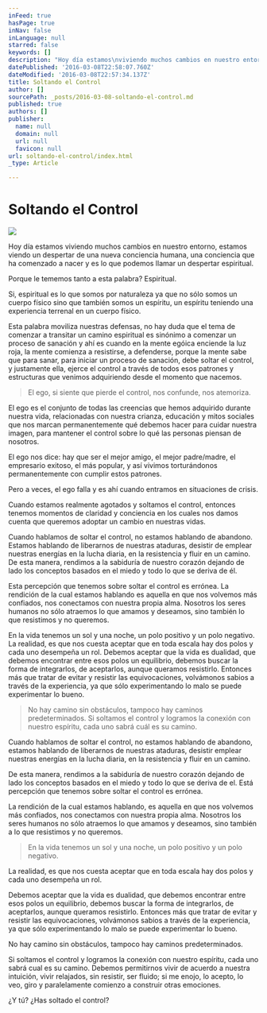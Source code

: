 ```yaml
---
inFeed: true
hasPage: true
inNav: false
inLanguage: null
starred: false
keywords: []
description: "Hoy día estamos\nviviendo muchos cambios en nuestro entorno, estamos viendo un despertar de una\nnueva conciencia humana, una conciencia que ha comenzado a nacer y es lo que\npodemos llamar un despertar espiritual. "
datePublished: '2016-03-08T22:58:07.760Z'
dateModified: '2016-03-08T22:57:34.137Z'
title: Soltando el Control
author: []
sourcePath: _posts/2016-03-08-soltando-el-control.md
published: true
authors: []
publisher:
  name: null
  domain: null
  url: null
  favicon: null
url: soltando-el-control/index.html
_type: Article

---
```

# Soltando el Control
![](https://the-grid-user-content.s3-us-west-2.amazonaws.com/4b99dd82-19b6-4c11-b20c-8dd689a26867.png)

Hoy día estamos
viviendo muchos cambios en nuestro entorno, estamos viendo un despertar de una
nueva conciencia humana, una conciencia que ha comenzado a nacer y es lo que
podemos llamar un despertar espiritual. 

Porque le tememos
tanto a esta palabra? Espiritual.

Si,
espiritual es lo que somos por naturaleza ya que no sólo somos un cuerpo físico
sino que también somos un espíritu, un espíritu teniendo una experiencia
terrenal en un cuerpo físico.

Esta
palabra moviliza nuestras defensas, no hay duda que el tema de comenzar a
transitar un camino espiritual es sinónimo a comenzar un proceso de sanación y
ahí es cuando en la mente egóica enciende la luz roja, la mente comienza a
resistirse, a defenderse, porque la mente sabe que para sanar, para iniciar un proceso
de sanación, debe soltar el control, y justamente ella, ejerce el control a
través de todos esos patrones y estructuras que venimos adquiriendo desde el
momento que nacemos.

> El ego, si siente que
> pierde el control, nos confunde, nos atemoriza.

El ego es el conjunto de todas las creencias que hemos adquirido durante
nuestra vida, relacionadas con nuestra crianza, educación y mitos sociales que
nos marcan permanentemente qué debemos hacer para cuidar nuestra imagen, para
mantener el control sobre lo qué las personas piensan de nosotros.

El ego nos dice: hay que ser el mejor amigo,
el mejor padre/madre, el empresario exitoso, el más popular, y así vivimos
torturándonos permanentemente con cumplir estos patrones. 

Pero a veces, el ego
falla y es ahí cuando entramos en situaciones de crisis.

Cuando estamos realmente agotados y soltamos
el control, entonces tenemos momentos de claridad y conciencia en los cuales
nos damos cuenta que queremos adoptar un cambio en nuestras vidas.

Cuando hablamos de
soltar el control, no estamos hablando de abandono. Estamos hablando de
liberarnos de nuestras ataduras, desistir de emplear nuestras energías en la
lucha diaria, en la resistencia y fluir en un camino. De esta manera, rendimos
a la sabiduría de nuestro corazón dejando de lado los conceptos basados en el
miedo y todo lo que se deriva de él.

Esta percepción que
tenemos sobre soltar el control es errónea. La rendición de la cual estamos
hablando es aquella en que nos volvemos más confiados, nos conectamos con
nuestra propia alma.  Nosotros los seres humanos no sólo atraemos lo que
amamos y deseamos, sino también lo que resistimos y no queremos.

En la vida tenemos un
sol y una noche, un polo positivo y un polo negativo. La realidad, es que nos
cuesta aceptar que en toda escala hay dos polos y cada uno desempeña un rol.
Debemos aceptar que la vida es dualidad, que debemos encontrar entre esos polos
un equilibrio, debemos buscar la forma de integrarlos, de aceptarlos, aunque
queramos resistirlo. Entonces más que tratar de evitar y resistir las
equivocaciones, volvámonos sabios a través de la experiencia, ya que sólo
experimentando lo malo se puede experimentar lo bueno.

> No hay camino sin
> obstáculos, tampoco hay caminos predeterminados. Si soltamos el control y
> logramos la conexión con nuestro espíritu, cada uno sabrá cuál es su camino. 

Cuando hablamos de
soltar el control, no estamos hablando de abandono, estamos hablando de
liberarnos de nuestras ataduras, desistir emplear nuestras energías en la lucha
diaria, en la resistencia y fluir en un camino.

De esta manera, rendimos a la sabiduría de nuestro corazón dejando de
lado los conceptos basados en el miedo y todo lo que se deriva de el.  Está percepción que
tenemos sobre soltar el control es errónea.

La rendición de la cual estamos hablando, es aquella en que nos volvemos
más confiados, nos conectamos con nuestra propia alma.  Nosotros los seres humanos no sólo atraemos
lo que amamos y deseamos, sino también a lo que resistimos y no queremos.

> En la vida tenemos un
> sol y una noche, un polo positivo y un polo negativo.

La realidad, es que nos cuesta aceptar que en
toda escala hay dos polos y cada uno desempeña un rol.

Debemos aceptar que la vida es dualidad, que
debemos encontrar entre esos polos un equilibrio, debemos buscar la forma de
integrarlos, de aceptarlos, aunque queramos resistirlo. Entonces más que tratar
de evitar y resistir las equivocaciones, volvámonos sabios a través de la
experiencia, ya que sólo experimentando lo malo se puede experimentar lo bueno.

No hay camino sin
obstáculos, tampoco hay caminos predeterminados.

Si soltamos el control y logramos la conexión
con nuestro espíritu, cada uno sabrá cual es su camino. Debemos permitirnos
vivir de acuerdo a nuestra intuición, vivir relajados, sin resistir, ser fluido;
si me enojo, lo acepto, lo veo, giro y paralelamente comienzo a construir otras
emociones.

¿Y tú? ¿Has soltado el
control?